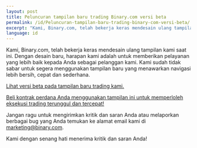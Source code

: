 ```yaml
---
layout: post
title: Peluncuran tampilan baru trading Binary.com versi beta
permalink: /id/Peluncuran-tampilan-baru-trading-binary-com-versi-beta/
excerpt: "Kami, Binary.com, telah bekerja keras mendesain ulang tampilan kami saat ini. Dengan desain baru, harapan..."
language: id
---
```


Kami, Binary.com, telah bekerja keras mendesain ulang tampilan kami saat ini. Dengan desain baru, harapan kami adalah untuk memberikan pelayanan yang lebih baik kepada Anda sebagai pelanggan kami. Kami sudah tidak sabar untuk segera menggunakan tampilan baru yang menawarkan navigasi lebih bersih, cepat dan sederhana.



[Lihat versi beta pada tampilan baru trading kami.](https://www.binary.com/)

[Beli kontrak perdana Anda menggunakan tampilan ini untuk memperloleh eksekusi trading terunggul dan tercepat!](https://www.binary.com/)

Jangan ragu untuk mengirimkan kritik dan saran Anda atau melaporkan berbagai bug yang Anda temukan ke alamat email kami di [marketing@binary.com](mailto:marketing@binary.com).

Kami dengan senang hati menerima kritik dan saran Anda!
